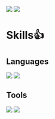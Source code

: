 <img src = "https://img.shields.io/badge/qu13210@gmail.com-EA4335?style=flat-square&logo=Gmail&logoColor=white"/> <img src = "https://img.shields.io/github/followers/jadeidol1?style=social"> 

# Skills👍 
## Languages

<img src = "https://img.shields.io/badge/JavaScript-F7DF1E?style=flat-square&logo=JavaScript&logoColor=white"/>  <img src = "https://img.shields.io/badge/React-61DAFB?style=flat-square&logo=React&logoColor=white"/>  
## Tools

<img src = "https://img.shields.io/badge/Visual Studio Code-007ACC?style=flat-square&logo=Visual Studio Code&logoColor=white"/>  <img src = "https://img.shields.io/badge/Git-F05032?style=flat-square&logo=Git&logoColor=white"/> 

